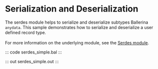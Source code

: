# Serialization and Deserialization

The serdes module helps to serialize and deserialize subtypes Ballerina `anydata`.
This sample demonstrates how to serialize and deserialize a user defined record type.<br/><br/>
For more information on the underlying module,
see the [Serdes module](https://docs.central.ballerina.io/ballerina/serdes/latest).

::: code serdes_simple.bal :::

::: out serdes_simple.out :::
